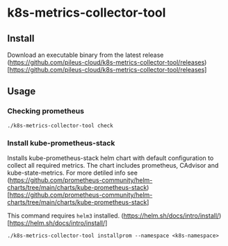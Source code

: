 # k8s-metrics-collector-tool

## Install

Download an executable binary from the latest release (https://github.com/pileus-cloud/k8s-metrics-collector-tool/releases)[https://github.com/pileus-cloud/k8s-metrics-collector-tool/releases]

## Usage

### Checking prometheus 

```
./k8s-metrics-collector-tool check
```

### Install kube-prometheus-stack

Installs kube-prometheus-stack helm chart with default configuration to collect all required metrics. The chart includes prometheus, CAdvisor and kube-state-metrics. For more detiled info see (https://github.com/prometheus-community/helm-charts/tree/main/charts/kube-prometheus-stack)[https://github.com/prometheus-community/helm-charts/tree/main/charts/kube-prometheus-stack]


This command requires `helm3` installed. (https://helm.sh/docs/intro/install/)[https://helm.sh/docs/intro/install/]

```
./k8s-metrics-collector-tool installprom --namespace <k8s-namespace>
```